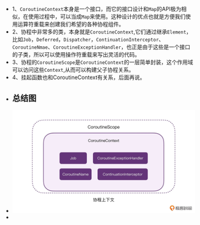 - 1、`CoroutineContext`本身是一个接口，而它的接口设计和`Map`的API极为相似，在使用过程中，可以当成`Map`来使用。这种设计的优点也就是方便我们使用运算符重载来创建我们希望的各种协程组件。
- 2、协程中非常多的类，本身就是`CoroutineContext`,它们通过继承`Element`，比如`Job`，`Deferred`，`Dispatcher`，`ContinuationInterceptor`、`CoroutineNmae`、`CoroutineExceptionHandler`，也正是由于这些是一个接口的子类，所以可以使用操作符重载来写出灵活的代码。
- 3、协程的`CoroutineScope`是`CoroutineContext`的一层简单封装，这个作用域可以访问这些`Context`,从而可以构建父子协程关系。
- 4、挂起函数也和CoroutineContext有关系，后面再说。
- ## 总结图
- ![协程上下午.webp](../assets/协程上下午_1690683153409_0.webp)
-